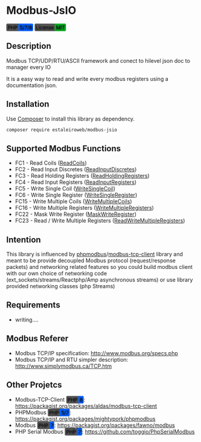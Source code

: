 Modbus-JsIO
===========
<span class="bxLbl">PHP</span><span class="bxVer">5/7/8</span>
<span class="bxLbl">License</span><span class="bxVal">MIT</span>

## Description
Modbus TCP/UDP/RTU/ASCII framework and conect to hilevel json doc to manager every IO

It is a easy way to read and write every modbus registers using a documentation json.

## Installation

Use [Composer](https://getcomposer.org/) to install this library as dependency.
```bash
composer require estaleiroweb/modbus-jsio
```
## Supported Modbus Functions

* FC1 - Read Coils ([ReadCoils](src/Packet/ModbusFunction/ReadCoilsRequest.php))
* FC2 - Read Input Discretes ([ReadInputDiscretes](src/Packet/ModbusFunction/ReadInputDiscretesRequest.php))
* FC3 - Read Holding Registers ([ReadHoldingRegisters](src/Packet/ModbusFunction/ReadHoldingRegistersRequest.php))
* FC4 - Read Input Registers ([ReadInputRegisters](src/Packet/ModbusFunction/ReadInputRegistersRequest.php))
* FC5 - Write Single Coil ([WriteSingleCoil](src/Packet/ModbusFunction/WriteSingleCoilRequest.php))
* FC6 - Write Single Register ([WriteSingleRegister](src/Packet/ModbusFunction/WriteSingleRegisterRequest.php))
* FC15 - Write Multiple Coils ([WriteMultipleCoils](src/Packet/ModbusFunction/WriteMultipleCoilsRequest.php))
* FC16 - Write Multiple Registers ([WriteMultipleRegisters](src/Packet/ModbusFunction/WriteMultipleRegistersRequest.php))
* FC22 - Mask Write Register ([MaskWriteRegister](src/Packet/ModbusFunction/MaskWriteRegisterRequest.php))
* FC23 - Read / Write Multiple Registers ([ReadWriteMultipleRegisters](src/Packet/ModbusFunction/ReadWriteMultipleRegistersRequest.php))


## Intention
This library is influenced by [phpmodbus](https://github.com/adduc/phpmodbus)/[modbus-tcp-client](https://github.com/aldas/modbus-tcp-client) library and meant to be provide decoupled Modbus protocol (request/response packets) and networking related features so you could build modbus client with our own choice of networking code (ext_sockets/streams/Reactphp/Amp asynchronous streams) or use library provided networking classes (php Streams)
## Requirements
* writing....

## Modbus Referer
* Modbus TCP/IP specification: http://www.modbus.org/specs.php
* Modbus TCP/IP and RTU simpler description: http://www.simplymodbus.ca/TCP.htm
## Other Projetcs
* Modbus-TCP-Client <span class="bxLbl">PHP</span><span class="bxVer">8</span>: https://packagist.org/packages/aldas/modbus-tcp-client
* PHPModbus <span class="bxLbl">PHP</span><span class="bxVer">5/7</span>: https://packagist.org/packages/mightypork/phpmodbus
* Modbus <span class="bxLbl">PHP</span><span class="bxVer">7</span>: https://packagist.org/packages/fawno/modbus
* PHP Serial Modbus <span class="bxLbl">PHP</span><span class="bxVer">7</span>: https://github.com/toggio/PhpSerialModbus


<style>
	.bxLbl, .bxVal,.bxVer{
		padding: 2px 3px 2px 3px;
		text-shadow: 1px 1px 3px black;
		clear;
		font-size: small;
	}
	.bxLbl{
		background-color: #555;
		border-radius: 3px 0 0 3px;
	}
	.bxVer{
		background-color: #0060FF;
		border-radius: 0 3px 3px 0;
	}
	.bxVal{
		background-color: #00AA20;
		border-radius: 0 3px 3px 0;
	}
</style>
